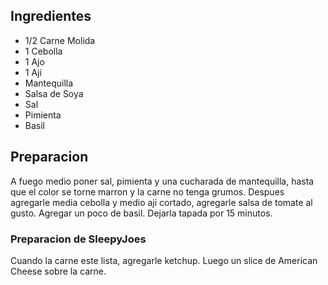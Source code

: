 ## Ingredientes
* 1/2 Carne Molida
* 1 Cebolla
* 1 Ajo
* 1 Aji
* Mantequilla
* Salsa de Soya
* Sal
* Pimienta
* Basil

## Preparacion
A fuego medio poner sal, pimienta y una cucharada de mantequilla, hasta
que el color se torne marron y la carne no tenga grumos. Despues
agregarle media cebolla y medio aji cortado, agregarle salsa de tomate
al gusto. Agregar un poco de basil. Dejarla tapada por 15 minutos.

### Preparacion de SleepyJoes
Cuando la carne este lista, agregarle ketchup. Luego un slice de
American Cheese sobre la carne.
